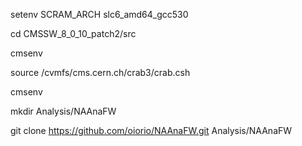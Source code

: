 setenv SCRAM_ARCH slc6_amd64_gcc530

cd CMSSW_8_0_10_patch2/src

cmsenv

source /cvmfs/cms.cern.ch/crab3/crab.csh

cmsenv

mkdir Analysis/NAAnaFW

git clone https://github.com/oiorio/NAAnaFW.git Analysis/NAAnaFW